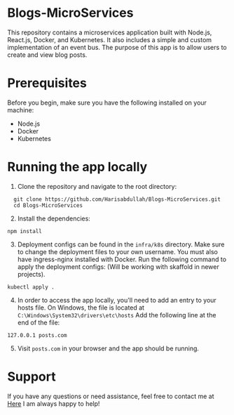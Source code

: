 # Blogs-MicroServices
This repository contains a microservices application built with Node.js, React.js, Docker, and Kubernetes. It also includes a simple and custom implementation of an event bus. The purpose of this app is to allow users to create and view blog posts.

# Prerequisites
Before you begin, make sure you have the following installed on your machine:
   * Node.js
   * Docker
   * Kubernetes 

# Running the app locally
1. Clone the repository and navigate to the root directory:
``` shell
  git clone https://github.com/Harisabdullah/Blogs-MicroServices.git
  cd Blogs-MicroServices
```
2. Install the dependencies:
```shell
npm install
```
3. Deployment configs can be found in the `infra/k8s` directory. Make sure to change the deployment files to your own username. You must also have ingress-nginx installed with Docker. Run the following command to apply the deployment configs: (Will be working with skaffold in newer projects).
``` shell
kubectl apply .
```
4. In order to access the app locally, you'll need to add an entry to your hosts file. On Windows, the file is located at `C:\Windows\System32\drivers\etc\hosts` Add the following line at the end of the file:
``` shell
127.0.0.1 posts.com
```

5. Visit `posts.com` in your browser and the app should be running.

# Support
If you have any questions or need assistance, feel free to contact me at [Here](hariskhan1435@gmail.com?subject=[GitHub]%20Source%20Han%20Sans) I am always happy to help!
